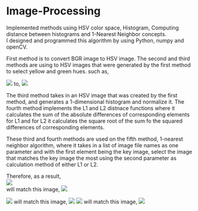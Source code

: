 # Image-Processing
Implemented methods using HSV color space, Histogram, Computing distance between histograms and 1-Nearest Neighbor concepts.   
I designed and programmed this algorithm by using Python, numpy and openCV.

First method is to convert BGR image to HSV image.
The second and third methods are using to HSV images that were generated by the first method to select yellow and green hues.
such as,

<img src="https://user-images.githubusercontent.com/101159967/159134505-d0a8769f-33bb-4676-bc2c-d87b085be953.png">
to, <img src="https://user-images.githubusercontent.com/101159967/159134505-d0a8769f-33bb-4676-bc2c-d87b085be953.png">

The third method takes in an HSV image that was created by the first method, and generates a 1-dimensional histogram and normalize it.
The fourth method implements the L1 and L2 distnace functions where it calculates the sum of the absolute differences of corresponding elements for L1 
and for L2 it calculates the square root of the sum fo the squared differences of corresponding elements.

These third and fourth methods are used on the fifth method, 1-nearest neighbor algorithm, where it takes in a list of image file names as one parameter
and with the first element being the key image, select the image that matches the key image the most using the second parameter as calculation method of 
either L1 or L2. 

Therefore, as a result,    
<img src="https://user-images.githubusercontent.com/101159967/159134505-d0a8769f-33bb-4676-bc2c-d87b085be953.png">  
will match this image, <img src="https://user-images.githubusercontent.com/101159967/159134505-d0a8769f-33bb-4676-bc2c-d87b085be953.png">   

<img src="https://user-images.githubusercontent.com/101159967/159134505-d0a8769f-33bb-4676-bc2c-d87b085be953.png">     
will match this image, <img src="https://user-images.githubusercontent.com/101159967/159134505-d0a8769f-33bb-4676-bc2c-d87b085be953.png">   

<img src="https://user-images.githubusercontent.com/101159967/159134505-d0a8769f-33bb-4676-bc2c-d87b085be953.png">     
will match this image, <img src="https://user-images.githubusercontent.com/101159967/159134505-d0a8769f-33bb-4676-bc2c-d87b085be953.png">

